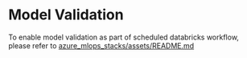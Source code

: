 # Model Validation
To enable model validation as part of scheduled databricks workflow, please refer to [azure_mlops_stacks/assets/README.md](../assets/README.md)